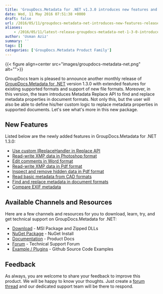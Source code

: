 ```yaml
---
title: 'GroupDocs.Metadata for .NET v1.3.0 introduces new features and more supported formats'
date: Wed, 11 May 2016 07:51:38 +0000
draft: false
url: /2016/05/11/groupdocs-metadata-net-introduces-new-features-release-v-1.3.0-replace-api-supported-formats/
aliases:
    - /2016/05/11/latest-release-groupdocs-metadata-net-1-3-0-introduces-new-features-replace-api-supported-formats/
author: 'Usman Aziz'
summary: ''
tags: []
categories: ['GroupDocs.Metadata Product Family']
---
```




{{< figure align=center src="images/groupdocs-metadata-net.png" alt="">}}


GroupDocs team is pleased to announce another monthly release of [GroupDocs.Metadata for .NET](http://www.groupdocs.com/products/metadata/net) version 1.3.0 with extended features for existing supported formats and support of new file formats. Moreover, in this version, the team introduces Metadata Replace API to find and replace metadata properties in document formats. Not only this, but the user will also be able to define his/her custom logic to replace metadata properties in supported documents. Let's see what's more in this new package.

## **New Features**

Listed below are the newly added features in GroupDocs.Metadata for .NET 1.3.0:

*   [Use custom IReplaceHandler in Replace API](https://docs.groupdocs.com/display/metadatanet/Migration+Notes#MigrationNotes-UsingtheReplaceAPI)
*   [Read-write XMP data in Photoshop format](https://docs.groupdocs.com/display/metadatanet/Working+with+metadata+in+PSD+images)
*   [Edit comments in Word format](https://docs.groupdocs.com/display/metadatanet/Working+with+metadata+in+WordProcessing+documents)
*   [Read-write XMP data in Pdf format](https://docs.groupdocs.com/display/metadatanet/Working+with+metadata+in+PDF+documents#WorkingwithmetadatainPDFdocuments-WorkingwithXMPmetadata)
*   [Inspect and remove hidden data in Pdf format](https://docs.groupdocs.com/display/metadatanet/Working+with+metadata+in+PDF+documents)
*   [Read basic metadata from CAD formats](https://docs.groupdocs.com/display/metadatanet/Working+with+CAD+metadata)
*   [Find and replace metadata in document formats](https://docs.groupdocs.com/display/metadatanet/Migration+Notes#MigrationNotes-WorkingwithMetadatausingRegularExpressions)
*   [Compare EXIF metadata](https://docs.groupdocs.com/display/metadatanet/Working+with+EXIF+metadata)

## **Available Channels and Resources**

Here are a few channels and resources for you to download, learn, try, and get technical support on GroupDocs.Metadata for .NET:

*   [Download](https://downloads.groupdocs.com/metadata/net) - MSI Package and Zipped DLLs
*   [NuGet Package](https://www.nuget.org/packages/groupdocs-metadata-dotnet/1.3.0) - NuGet Install
*   [Documentation](https://docs.groupdocs.com/display/metadatanet/GroupDocs.Metadata+Overview) - Product Docs
*   [Forum](https://forum.groupdocs.com/c/metadata) - Technical Support Forum
*   [Example / Plugins](https://github.com/groupdocs-metadata/GroupDocs.Metadata-for-.NET) - Github Source Code Examples

## **Feedback**

As always, you are welcome to share your feedback to improve this product. We will be happy to know your thoughts. Just create a [forum thread](https://forum.groupdocs.com/c/metadata) and our dedicated support team will be there to respond.




